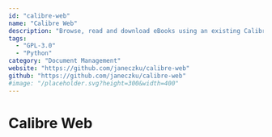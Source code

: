 ```yaml
---
id: "calibre-web"
name: "Calibre Web"
description: "Browse, read and download eBooks using an existing Calibre database."
tags:
  - "GPL-3.0"
  - "Python"
category: "Document Management"
website: "https://github.com/janeczku/calibre-web"
github: "https://github.com/janeczku/calibre-web"
#image: "/placeholder.svg?height=300&width=400"
---
```


# Calibre Web
